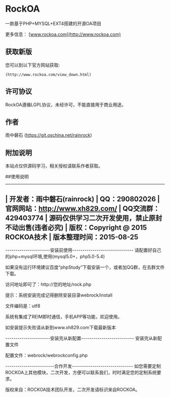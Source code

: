 # RockOA

一款基于PHP+MYSQL+EXT4搭建的开源OA项目

更多信息： [www.rockoa.com](http://www.rockoa.com)

## 获取新版

您可以到以下官方网站获取:

    (http://www.rockoa.com/view_down.html)

## 许可协议

RockOA遵循LGPL协议，未经许可，不能直接用于商业用途。

## 作者

雨中磐石 (https://git.oschina.net/rainrock)

## 附加说明

本站点仅供源码学习，相关授权请联系作者获取。

##使用说明

--------------------------------------------------------------
|	开发者：雨中磐石(rainrock)
|	QQ：290802026
|	官网网站：http://www.xh829.com/
|	QQ交流群：429403774
|	源码仅供学习二次开发使用，禁止原封不动出售(违者必究)
|	版权：Copyright @ 2015 ROCKOA技术
|	版本整理时间：2015-08-25
--------------------------------------------------------------

----------------------安装前使用------------------------------
请配置好自己的php+mysql环境,使用(mysql5.0+，php5.0-5.4)

如果没有运行环境建议百度“phpStudy”下载安装一个，或者加QQ群，在去群文件下载。

访问地址即可了：http://您的地址/rock.php

提示：系统安装完成记得删除安装目录webrock/install

文件编码是：utf8

系统有集成了REIM即时通信，手机APP等功能，欢迎使用。

如安装提示失败请从新到www.xh829.com下载最新版本

----------------------安装完从新配置--------------------------
安装完从新配置文件

配置文件：webrock/webrockconfig.php

------------------------合作开发------------------------------
如您需要定制ROCKOA上其他模块，二次开发，方便可以联系我们，时时满足您的定制系统要求。

版权来自：ROCKOA技术团队开发，二次开发请标识来自ROCKOA。
